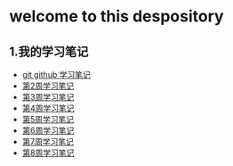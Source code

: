# welcome to this despository
## 1.我的学习笔记
 - [git github 学习笔记](https://github.com/littleBLACKsir/summary/blob/master/Git%26Github%E5%AD%A6%E4%B9%A0%E6%8A%A5%E5%91%8A.md
)
 - [第2周学习笔记](https://github.com/littleBLACKsir/summary/blob/master/%E7%AC%AC2%E5%91%A8%E5%AD%A6%E4%B9%A0%E6%8A%A5%E5%91%8A.md
)
 - [第3周学习笔记](https://github.com/littleBLACKsir/summary/blob/master/%E7%AC%AC3%E5%91%A8%E5%AD%A6%E4%B9%A0%E6%8A%A5%E5%91%8A.md)
 - [第4周学习笔记](https://github.com/littleBLACKsir/summary/blob/master/%E7%AC%AC4%E5%91%A8%E5%AD%A6%E4%B9%A0%E6%8A%A5%E5%91%8A.md)
 - [第5周学习笔记](https://github.com/littleBLACKsir/summary/blob/master/%E7%AC%AC5%E5%91%A8%E5%AD%A6%E4%B9%A0%E6%8A%A5%E5%91%8A.md)
 - [第6周学习笔记](https://github.com/littleBLACKsir/summary/blob/master/%E7%AC%AC6%E5%91%A8%E5%AD%A6%E4%B9%A0%E6%8A%A5%E5%91%8A.md)
 - [第7周学习笔记](https://github.com/littleBLACKsir/summary/blob/master/%E7%AC%AC7%E5%91%A8%E5%AD%A6%E4%B9%A0%E6%8A%A5%E5%91%8A.md)
 - [第8周学习笔记](https://github.com/littleBLACKsir/summary/blob/master/%E7%AC%AC8%E5%91%A8%E5%AD%A6%E4%B9%A0%E6%8A%A5%E5%91%8A.md)

